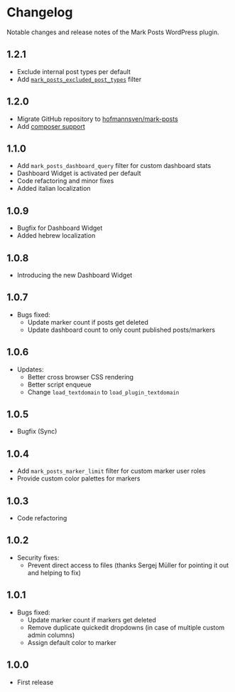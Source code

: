 # Changelog

Notable changes and release notes of the Mark Posts WordPress plugin.

## 1.2.1
* Exclude internal post types per default
* Add [`mark_posts_excluded_post_types`](https://github.com/hofmannsven/mark-posts/wiki/Reset-Custom-Post-Types) filter

## 1.2.0
* Migrate GitHub repository to [hofmannsven/mark-posts](https://github.com/hofmannsven/mark-posts)
* Add [composer support](https://packagist.org/packages/hofmannsven/mark-posts)

## 1.1.0
* Add `mark_posts_dashboard_query` filter for custom dashboard stats
* Dashboard Widget is activated per default
* Code refactoring and minor fixes
* Added italian localization

## 1.0.9
* Bugfix for Dashboard Widget
* Added hebrew localization

## 1.0.8
* Introducing the new Dashboard Widget

## 1.0.7
* Bugs fixed:
  * Update marker count if posts get deleted
  * Update dashboard count to only count published posts/markers

## 1.0.6
* Updates:
  * Better cross browser CSS rendering
  * Better script enqueue
  * Change `load_textdomain` to `load_plugin_textdomain`

## 1.0.5
* Bugfix (Sync)

## 1.0.4
* Add `mark_posts_marker_limit` filter for custom marker user roles
* Provide custom color palettes for markers

## 1.0.3
* Code refactoring

## 1.0.2
* Security fixes:
  * Prevent direct access to files (thanks Sergej Müller for pointing it out and helping to fix)

## 1.0.1
* Bugs fixed:
  * Update marker count if markers get deleted
  * Remove duplicate quickedit dropdowns (in case of multiple custom admin columns)
  * Assign default color to marker

## 1.0.0
* First release
